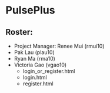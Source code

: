 # PulsePlus

## Roster:
* Project Manager: Renee Mui (rmui10)
* Pak Lau (plau10)
* Ryan Ma (rma10)
* Victoria Gao (vgao10)
  - login_or_register.html
  - login.html
  - register.html
